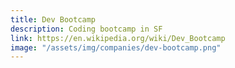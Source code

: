 ```yaml
---
title: Dev Bootcamp
description: Coding bootcamp in SF
link: https://en.wikipedia.org/wiki/Dev_Bootcamp
image: "/assets/img/companies/dev-bootcamp.png"
---
```

